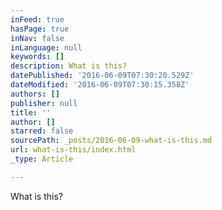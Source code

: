 ```yaml
---
inFeed: true
hasPage: true
inNav: false
inLanguage: null
keywords: []
description: What is this?
datePublished: '2016-06-09T07:30:20.529Z'
dateModified: '2016-06-09T07:30:15.358Z'
authors: []
publisher: null
title: ''
author: []
starred: false
sourcePath: _posts/2016-06-09-what-is-this.md
url: what-is-this/index.html
_type: Article

---
```

What is this?